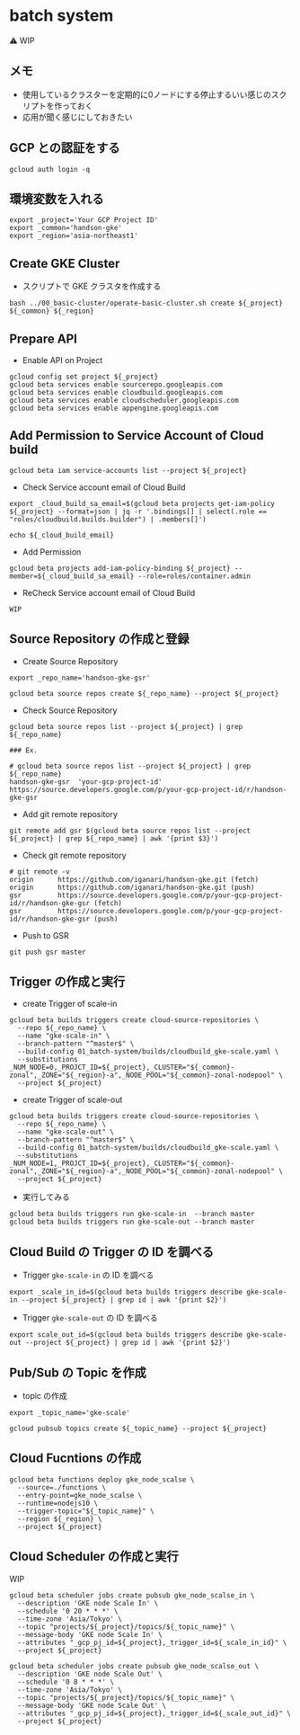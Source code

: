 # batch system

:warning: WIP

## メモ

+ 使用しているクラスターを定期的に0ノードにする停止するいい感じのスクリプトを作っておく
+ 応用が聞く感じにしておきたい

## GCP との認証をする

```
gcloud auth login -q
```

## 環境変数を入れる

```
export _project='Your GCP Project ID'
export _common='handson-gke'
export _region='asia-northeast1'
```

## Create GKE Cluster

+ スクリプトで GKE クラスタを作成する

```
bash ../00_basic-cluster/operate-basic-cluster.sh create ${_project} ${_common} ${_region}
```

## Prepare API

+ Enable API on Project

```
gcloud config set project ${_project}
gcloud beta services enable sourcerepo.googleapis.com
gcloud beta services enable cloudbuild.googleapis.com
gcloud beta services enable cloudscheduler.googleapis.com
gcloud beta services enable appengine.googleapis.com
```

## Add Permission to Service Account of Cloud build


```
gcloud beta iam service-accounts list --project ${_project}
```

+ Check Service account email of Cloud Build

```
export _cloud_build_sa_email=$(gcloud beta projects get-iam-policy ${_project} --format=json | jq -r '.bindings[] | select(.role == "roles/cloudbuild.builds.builder") | .members[]')

echo ${_cloud_build_email}
```

+ Add Permission

```
gcloud beta projects add-iam-policy-binding ${_project} --member=${_cloud_build_sa_email} --role=roles/container.admin
```

+ ReCheck Service account email of Cloud Build

```
WIP
```

## Source Repository の作成と登録

+ Create Source Repository

```
export _repo_name='handson-gke-gsr'

gcloud beta source repos create ${_repo_name} --project ${_project}
```

+ Check Source Repository

```
gcloud beta source repos list --project ${_project} | grep ${_repo_name}
```
```
### Ex.

# gcloud beta source repos list --project ${_project} | grep ${_repo_name}
handson-gke-gsr  'your-gcp-project-id'  https://source.developers.google.com/p/your-gcp-project-id/r/handson-gke-gsr
```

+ Add git remote repository

```
git remote add gsr $(gcloud beta source repos list --project ${_project} | grep ${_repo_name} | awk '{print $3}')
```

+ Check git remote repository

```
# git remote -v
origin      https://github.com/iganari/handson-gke.git (fetch)
origin      https://github.com/iganari/handson-gke.git (push)
gsr         https://source.developers.google.com/p/your-gcp-project-id/r/handson-gke-gsr (fetch)
gsr         https://source.developers.google.com/p/your-gcp-project-id/r/handson-gke-gsr (push)
```

+ Push to GSR

```
git push gsr master
```

## Trigger の作成と実行

+ create Trigger of scale-in 

```
gcloud beta builds triggers create cloud-source-repositories \
  --repo ${_repo_name} \
  --name "gke-scale-in" \
  --branch-pattern "^master$" \
  --build-config 01_batch-system/builds/cloudbuild_gke-scale.yaml \
  --substitutions _NUM_NODE=0,_PROJCT_ID=${_project},_CLUSTER="${_common}-zonal",_ZONE="${_region}-a",_NODE_POOL="${_common}-zonal-nodepool" \
  --project ${_project}
```

+ create Trigger of scale-out 

```
gcloud beta builds triggers create cloud-source-repositories \
  --repo ${_repo_name} \
  --name "gke-scale-out" \
  --branch-pattern "^master$" \
  --build-config 01_batch-system/builds/cloudbuild_gke-scale.yaml \
  --substitutions _NUM_NODE=1,_PROJCT_ID=${_project},_CLUSTER="${_common}-zonal",_ZONE="${_region}-a",_NODE_POOL="${_common}-zonal-nodepool" \
  --project ${_project}
```

+ 実行してみる

```
gcloud beta builds triggers run gke-scale-in  --branch master
gcloud beta builds triggers run gke-scale-out --branch master
```

## Cloud Build の Trigger の ID を調べる

+ Trigger `gke-scale-in` の ID を調べる

```
export _scale_in_id=$(gcloud beta builds triggers describe gke-scale-in --project ${_project} | grep id | awk '{print $2}')
```

+ Trigger `gke-scale-out` の ID を調べる

```
export scale_out_id=$(gcloud beta builds triggers describe gke-scale-out --project ${_project} | grep id | awk '{print $2}')
```


## Pub/Sub の Topic を作成

+ topic の作成

```
export _topic_name='gke-scale'

gcloud pubsub topics create ${_topic_name} --project ${_project}
```

## Cloud Fucntions の作成

```
gcloud beta functions deploy gke_node_scalse \
  --source=./functions \
  --entry-point=gke_node_scalse \
  --runtime=nodejs10 \
  --trigger-topic="${_topic_name}" \
  --region ${_region} \
  --project ${_project}
```


## Cloud Scheduler の作成と実行

WIP

```
gcloud beta scheduler jobs create pubsub gke_node_scalse_in \
  --description 'GKE node Scale In' \
  --schedule '0 20 * * *' \
  --time-zone 'Asia/Tokyo' \
  --topic "projects/${_project}/topics/${_topic_name}" \
  --message-body 'GKE node Scale In' \
  --attributes "_gcp_pj_id=${_project},_trigger_id=${_scale_in_id}" \
  --project ${_project}
```

```
gcloud beta scheduler jobs create pubsub gke_node_scalse_out \
  --description 'GKE node Scale Out' \
  --schedule '0 8 * * *' \
  --time-zone 'Asia/Tokyo' \
  --topic "projects/${_project}/topics/${_topic_name}" \
  --message-body 'GKE node Scale Out' \
  --attributes "_gcp_pj_id=${_project},_trigger_id=${_scale_out_id}" \
  --project ${_project}
```